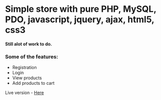 <h1>Simple store with pure PHP, MySQL, PDO, javascript, jquery, ajax, html5, css3</h1>
<h4>Still alot of work to do.</h4>
<h3>Some of the features:</h3>
<ul>
	<li>Registration</li>
	<li>Login</li>
	<li>View products</li>
	<li>Add products to cart</li>
</ul>

<p>Live version - <a href="https://infinite-hamlet-16616.herokuapp.com/index.php">Here</a></p>